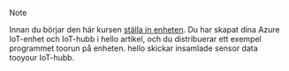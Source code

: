 > [!NOTE]
> Innan du börjar den här kursen [ställa in enheten](../articles/iot-hub/iot-hub-raspberry-pi-kit-node-get-started.md). Du har skapat dina Azure IoT-enhet och IoT-hubb i hello artikel, och du distribuerar ett exempel programmet toorun på enheten. hello skickar insamlade sensor data tooyour IoT-hubb.
